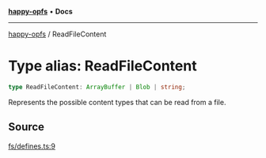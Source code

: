 [**happy-opfs**](../index.md) • **Docs**

***

[happy-opfs](../index.md) / ReadFileContent

# Type alias: ReadFileContent

```ts
type ReadFileContent: ArrayBuffer | Blob | string;
```

Represents the possible content types that can be read from a file.

## Source

[fs/defines.ts:9](https://github.com/JiangJie/happy-opfs/blob/80a97ca3a4288ae6abeed9ee9e10ef7f0d31fc68/src/fs/defines.ts#L9)
